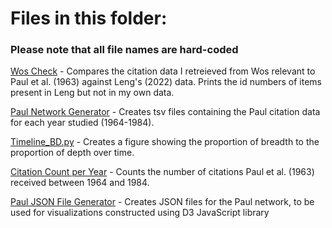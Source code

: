 # Files in this folder:

### Please note that all file names are hard-coded

[Wos Check](Impact_Assessment/WoS_Check.py) - Compares the citation data I retreieved from Wos relevant to Paul et al. (1963) against Leng's (2022) data. Prints the id numbers of items present in Leng but not in my own data. 

[Paul Network Generator](Impact_Assessment/Paul_network_generator.py) - Creates tsv files containing the Paul citation data for each year studied (1964-1984).

[Timeline_BD.py](Impact_Assessment/Timeline_BD.py) - Creates a figure showing the proportion of breadth to the proportion of depth over time. 

[Citation Count per Year](Impact_Assessment/Citation_Count.py) - Counts the number of citations Paul et al. (1963) received between 1964 and 1984.

[Paul JSON File Generator](Impact_Assessment/Paul_JSON.py) - Creates JSON files for the Paul network, to be used for visualizations constructed using D3 JavaScript library
